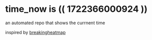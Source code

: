 # time_now is (( 1722366000924 ))

an automated repo that shows the currnent time

inspired by [breakingheatmap](https://github.com/breakingheatmap/breakingheatmap)